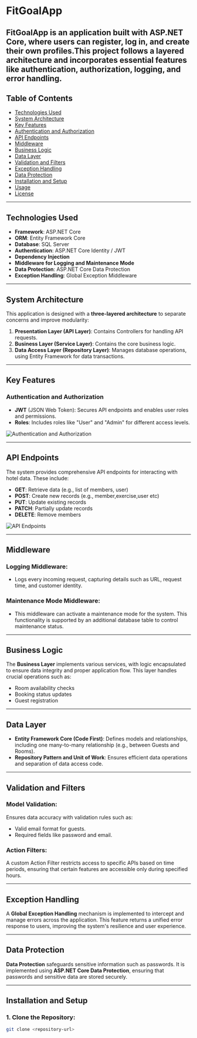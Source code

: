
# FitGoalApp
FitGoalApp is an application built with ASP.NET Core, where users can register, log in, and create their own profiles.This project follows a layered architecture and incorporates essential features like authentication, authorization, logging, and error handling.
---

## Table of Contents
- [Technologies Used](#technologies-used)
- [System Architecture](#system-architecture)
- [Key Features](#key-features)
- [Authentication and Authorization](#authentication-and-authorization)
- [API Endpoints](#api-endpoints)
- [Middleware](#middleware)
- [Business Logic](#business-logic)
- [Data Layer](#data-layer)
- [Validation and Filters](#validation-and-filters)
- [Exception Handling](#exception-handling)
- [Data Protection](#data-protection)
- [Installation and Setup](#installation-and-setup)
- [Usage](#usage)
- [License](#license)

---

## Technologies Used

- **Framework**: ASP.NET Core
- **ORM**: Entity Framework Core
- **Database**: SQL Server
- **Authentication**: ASP.NET Core Identity / JWT
- **Dependency Injection**
- **Middleware for Logging and Maintenance Mode**
- **Data Protection**: ASP.NET Core Data Protection
- **Exception Handling**: Global Exception Middleware

---

## System Architecture

This application is designed with a **three-layered architecture** to separate concerns and improve modularity:

1. **Presentation Layer (API Layer)**: Contains Controllers for handling API requests.
2. **Business Layer (Service Layer)**: Contains the core business logic.
3. **Data Access Layer (Repository Layer)**: Manages database operations, using Entity Framework for data transactions.

---

## Key Features

### Authentication and Authorization
- **JWT** (JSON Web Token): Secures API endpoints and enables user roles and permissions.
- **Roles**: Includes roles like "User" and "Admin" for different access levels.


![Authentication and Authorization](image)

---

## API Endpoints

The system provides comprehensive API endpoints for interacting with hotel data. These include:

- **GET**: Retrieve data (e.g., list of members, user)
- **POST**: Create new records (e.g., member,exercise,user etc)
- **PUT**: Update existing records
- **PATCH**: Partially update records
- **DELETE**: Remove members

![API Endpoints](images/logo.png)

---

## Middleware

### Logging Middleware:
- Logs every incoming request, capturing details such as URL, request time, and customer identity.

### Maintenance Mode Middleware:
- This middleware can activate a maintenance mode for the system. This functionality is supported by an additional database table to control maintenance status.

---

## Business Logic

The **Business Layer** implements various services, with logic encapsulated to ensure data integrity and proper application flow. This layer handles crucial operations such as:
- Room availability checks
- Booking status updates
- Guest registration

---

## Data Layer

- **Entity Framework Core (Code First)**: Defines models and relationships, including one many-to-many relationship (e.g., between Guests and Rooms).
- **Repository Pattern and Unit of Work**: Ensures efficient data operations and separation of data access code.

---

## Validation and Filters

### Model Validation:
Ensures data accuracy with validation rules such as:
- Valid email format for guests.
- Required fields like password and email.

### Action Filters:
A custom Action Filter restricts access to specific APIs based on time periods, ensuring that certain features are accessible only during specified hours.

---

## Exception Handling

A **Global Exception Handling** mechanism is implemented to intercept and manage errors across the application. This feature returns a unified error response to users, improving the system's resilience and user experience.

---

## Data Protection

**Data Protection** safeguards sensitive information such as passwords. It is implemented using **ASP.NET Core Data Protection**, ensuring that passwords and sensitive data are stored securely.

---

## Installation and Setup

### 1. Clone the Repository:
```bash
git clone <repository-url>

